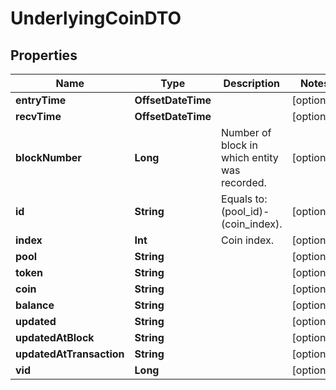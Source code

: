 

# UnderlyingCoinDTO


## Properties

Name | Type | Description | Notes
------------ | ------------- | ------------- | -------------
**entryTime** | **OffsetDateTime** |  |  [optional]
**recvTime** | **OffsetDateTime** |  |  [optional]
**blockNumber** | **Long** | Number of block in which entity was recorded. |  [optional]
**id** | **String** | Equals to: (pool_id)-(coin_index). |  [optional]
**index** | **Int** | Coin index. |  [optional]
**pool** | **String** |  |  [optional]
**token** | **String** |  |  [optional]
**coin** | **String** |  |  [optional]
**balance** | **String** |  |  [optional]
**updated** | **String** |  |  [optional]
**updatedAtBlock** | **String** |  |  [optional]
**updatedAtTransaction** | **String** |  |  [optional]
**vid** | **Long** |  |  [optional]



